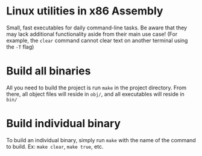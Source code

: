 # Linux utilities in x86 Assembly

Small, fast executables for daily command-line tasks. Be aware that they may lack additional functionality aside from their main use case! (For example, the `clear` command cannot clear text on another terminal using the `-T` flag)

# Build all binaries

All you need to build the project is run `make` in the project directory. From there, all object files will reside in `obj/`, and all executables will reside in `bin/`

# Build individual binary

To build an individual binary, simply run `make` with the name of the command to build. Ex: `make clear`, `make true`, etc.
